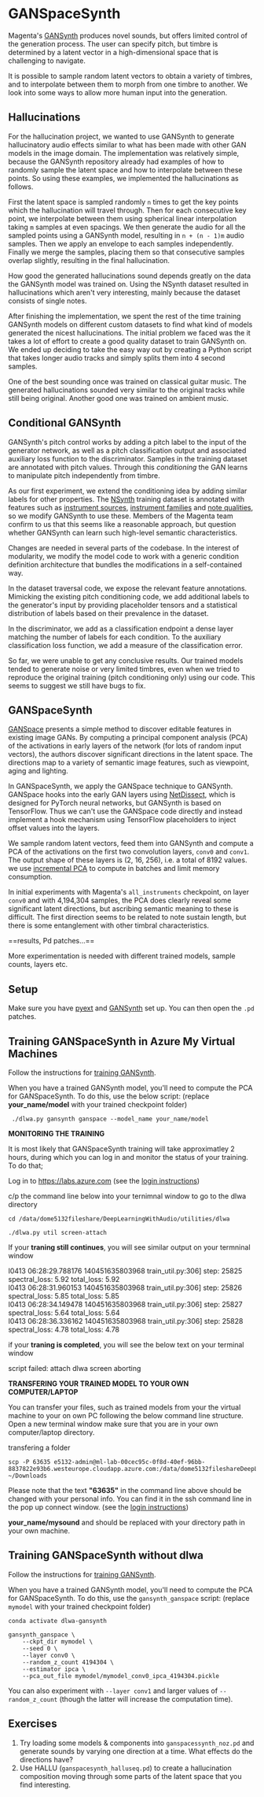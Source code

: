 # GANSpaceSynth

Magenta's [GANSynth](https://magenta.tensorflow.org/gansynth) produces novel sounds, but offers limited control of the generation process. The user can specify pitch, but timbre is determined by a latent vector in a high-dimensional space that is challenging to navigate.

It is possible to sample random latent vectors to obtain a variety of timbres, and to interpolate between them to morph from one timbre to another. We look into some ways to allow more human input into the generation.

## Hallucinations

For the hallucination project, we wanted to use GANSynth to generate hallucinatory audio effects similar to what has been made with other GAN models in the image domain. The implementation was relatively simple, because the GANSynth repository already had examples of how to randomly sample the latent space and how to interpolate between these points. So using these examples, we implemented the hallucinations as follows.

First the latent space is sampled randomly `n` times to get the key points which the hallucination will travel through. Then for each consecutive key point, we interpolate between them using spherical linear interpolation taking `m` samples at even spacings. We then generate the audio for all the sampled points using a GANSynth model, resulting in `n + (n - 1)m` audio samples. Then we apply an envelope to each samples independently. Finally we merge the samples, placing them so that consecutive samples overlap slightly, resulting in the final hallucination.

How good the generated hallucinations sound depends greatly on the data the GANSynth model was trained on. Using the NSynth dataset resulted in hallucinations which aren't very interesting, mainly because the dataset consists of single notes. 

After finishing the implementation, we spent the rest of the time training GANSynth models on different custom datasets to find what kind of models generated the nicest hallucinations. The initial problem we faced was the it takes a lot of effort to create a good quality dataset to train GANSynth on. We ended up deciding to take the easy way out by creating a Python script that takes longer audio tracks and simply splits them into 4 second samples. 

One of the best sounding once was trained on classical guitar music. The generated hallucinations sounded very similar to the original tracks while still being original.
Another good one was trained on ambient music.

## Conditional GANSynth

GANSynth's pitch control works by adding a pitch label to the input of the generator network, as well as a pitch classification output and associated auxiliary loss function to the discriminator. Samples in the training dataset are annotated with pitch values. Through this *conditioning* the GAN learns to manipulate pitch independently from timbre.

As our first experiment, we extend the conditioning idea by adding similar labels for other properties. The [NSynth](https://magenta.tensorflow.org/datasets/nsynth) training dataset is annotated with features such as [instrument sources](https://magenta.tensorflow.org/datasets/nsynth#instrument-sources), [instrument families](https://magenta.tensorflow.org/datasets/nsynth#instrument-families) and [note qualities](https://magenta.tensorflow.org/datasets/nsynth#note-qualities), so we modify GANSynth to use these. Members of the Magenta team confirm to us that this seems like a reasonable approach, but question whether GANSynth can learn such high-level semantic characteristics.

Changes are needed in several parts of the codebase. In the interest of modularity, we modify the model code to work with a generic condition definition architecture that bundles the modifications in a self-contained way. 

In the dataset traversal code, we expose the relevant feature annotations. Mimicking the existing pitch conditioning code, we add additional labels to the generator's input by providing placeholder tensors and a statistical distribution of labels based on their prevalence in the dataset.

In the discriminator, we add as a classification endpoint a dense layer matching the number of labels for each condition. To the auxiliary classification loss function, we add a measure of the classification error.

So far, we were unable to get any conclusive results. Our trained models tended to generate noise or very limited timbres, even when we tried to reproduce the original training (pitch conditioning only) using our code. This seems to suggest we still have bugs to fix.

## GANSpaceSynth

[GANSpace](https://arxiv.org/abs/2004.02546) presents a simple method to discover editable features in existing image GANs. By computing a principal component analysis (PCA) of the activations in early layers of the network (for lots of random input vectors), the authors discover significant directions in the latent space. The directions map to a variety of semantic image features, such as viewpoint, aging and lighting.

In GANSpaceSynth, we apply the GANSpace technique to GANSynth. GANSpace hooks into the early GAN layers using [NetDissect](http://netdissect.csail.mit.edu/), which is designed for PyTorch neural networks, but GANSynth is based on TensorFlow. Thus we can't use the GANSpace code directly and instead implement a hook mechanism using TensorFlow placeholders to inject offset values into the layers.

We sample random latent vectors, feed them into GANSynth and compute a PCA of the activations on the first two convolution layers, `conv0` and `conv1`. The output shape of these layers is (2, 16, 256), i.e. a total of 8192 values. we use [incremental PCA](https://scikit-learn.org/stable/auto_examples/decomposition/plot_incremental_pca.html) to compute in batches and limit memory consumption.

In initial experiments with Magenta's `all_instruments` checkpoint, on layer `conv0` and with 4,194,304 samples, the PCA does clearly reveal some significant latent directions, but ascribing semantic meaning to these is difficult. The first direction seems to be related to note sustain length, but there is some entanglement with other timbral characteristics.

==results, Pd patches...==

More experimentation is needed with different trained models, sample counts, layers etc.

## Setup

Make sure you have [pyext](../utilities/pyext-setup) and [GANSynth](../03_nsynth_and_gansynth/gansynth) set up. You can then open the `.pd` patches.



## Training GANSpaceSynth in Azure My Virtual Machines

Follow the instructions for [training GANSynth](../03_nsynth_and_gansynth/gansynth/training/README.md).

When you have a trained GANSynth model, you'll need to compute the PCA for GANSpaceSynth. To do this, use the below script: (replace **your_name/model** with your trained checkpoint folder)

```
 ./dlwa.py gansynth ganspace --model_name your_name/model
```


**MONITORING THE TRAINING**

It is most likely that GANSpaceSynth training will take approximatley 2 hours, during which you can log in and monitor the status of your training. To do that;

Log in to  https://labs.azure.com
(see the  [login instructions](https://github.com/SopiMlab/DeepLearningWithAudio/blob/master/00_introduction/))

c/p the command line below into your ternimnal window to go to the dlwa directory

```
cd /data/dome5132fileshare/DeepLearningWithAudio/utilities/dlwa

```

```
./dlwa.py util screen-attach

```

If your **traning still continues**, you will see similar output on your termninal window

I0413 06:28:29.788176 140451635803968 train_util.py:306] step: 25825    spectral_loss: 5.92     total_loss: 5.92  
I0413 06:28:31.960153 140451635803968 train_util.py:306] step: 25826    spectral_loss: 5.85     total_loss: 5.85  
I0413 06:28:34.149478 140451635803968 train_util.py:306] step: 25827    spectral_loss: 5.64     total_loss: 5.64  
I0413 06:28:36.336162 140451635803968 train_util.py:306] step: 25828    spectral_loss: 4.78     total_loss: 4.78 


if your **traning is completed**, you will see the below text on your terminal window

script failed: attach dlwa screen
aborting



**TRANSFERING YOUR TRAINED MODEL TO YOUR OWN COMPUTER/LAPTOP**

You can transfer your files, such as trained models from your the virtual machine to your on own PC  following the below command line structure. Open a new terminal window make sure that you are in your own computer/laptop directory.

transfering a folder

```
scp -P 63635 e5132-admin@ml-lab-00cec95c-0f8d-40ef-96bb-8837822e93b6.westeurope.cloudapp.azure.com:/data/dome5132fileshareDeepLearningWithAudio/utilities/dlwa/models/gansynth/your_name/mysound/ganspace.pickle ~/Downloads

```

Please note that the text **"63635"** in the command line above should be changed with your personal info. You can find it in the ssh command line in the pop up connect window. (see the  [login instructions](https://github.com/SopiMlab/DeepLearningWithAudio/blob/master/00_introduction/))

**your_name/mysound** and should be replaced with your directory path in your own machine. 



## Training GANSpaceSynth without dlwa

Follow the instructions for [training GANSynth](../03_nsynth_and_gansynth/gansynth/training/README.md).

When you have a trained GANSynth model, you'll need to compute the PCA for GANSpaceSynth. To do this, use the `gansynth_ganspace` script: (replace `mymodel` with your trained checkpoint folder)

```
conda activate dlwa-gansynth

gansynth_ganspace \
    --ckpt_dir mymodel \
    --seed 0 \
    --layer conv0 \
    --random_z_count 4194304 \
    --estimator ipca \
    --pca_out_file mymodel/mymodel_conv0_ipca_4194304.pickle
```

You can also experiment with `--layer conv1` and larger values of `--random_z_count` (though the latter will increase the computation time).





## Exercises

1. Try loading some models & components into `ganspacessynth_noz.pd` and generate sounds by varying one direction at a time. What effects do the directions have?
2. Use HALLU (`ganspacesynth_halluseq.pd`) to create a hallucination composition moving through some parts of the latent space that you find interesting.

